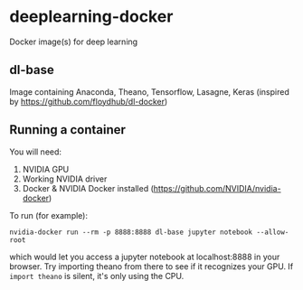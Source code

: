 # deeplearning-docker
Docker image(s) for deep learning

## dl-base
Image containing Anaconda, Theano, Tensorflow, Lasagne, Keras (inspired by https://github.com/floydhub/dl-docker)

## Running a container
You will need:

1. NVIDIA GPU
2. Working NVIDIA driver
3. Docker & NVIDIA Docker installed (https://github.com/NVIDIA/nvidia-docker)

To run (for example):

    nvidia-docker run --rm -p 8888:8888 dl-base jupyter notebook --allow-root

which would let you access a jupyter notebook at localhost:8888 in your browser. Try importing theano from there to see if it recognizes your GPU. If `import theano` is silent, it's only using the CPU.
